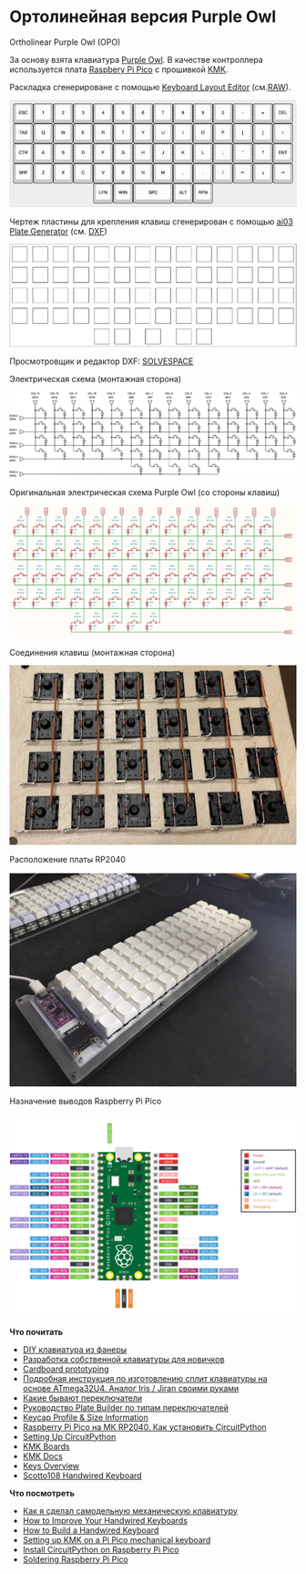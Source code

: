 #  Ортолинейная версия Purple Owl
Ortholinear Purple Owl (OPO)

За основу взята клавиатура [Purple Owl](https://github.com/SonalPinto/purple-owl).
В качестве контроллера используется плата [Raspbery Pi Pico](https://www.raspberrypi.com/products/raspberry-pi-pico/) с прошивкой [KMK](https://github.com/KMKfw/kmk_firmware).


Раскладка сгенерироване с помощью [Keyboard Layout Editor](http://www.keyboard-layout-editor.com/#/gists/5cc3faeed62e0535db84b48822869d70) (cм.[RAW](https://github.com/wowaka/opo/blob/main/kle.txt)).

![](assets/kle2.png)


Чертеж пластины для крепления клавиш сгенерирован с помощью [ai03 Plate Generator](https://kbplate.ai03.com/) (см. [DXF](assets/plate.dxf))

![](assets/plate.svg)

Просмотровщик и редактор DXF: [SOLVESPACE](https://solvespace.com/index.pl)


Электрическая схема (монтажная сторона)

![](assets/scheme.png)


Оригинальная электрическая схема Purple Owl (со стороны клавиш)

![](assets/PurpleOwlScheme.png)


Соединения клавиш (монтажная сторона)

![](assets/mounting.png)


Расположение платы RP2040

![](assets/arrangement.jpeg)


Назначение выводов Raspberry Pi Pico 

![](assets/pinout.svg)


**Что почитать**
- [DIY клавиатура из фанеры](https://habr.com/ru/articles/795727/) 
- [Разработка собственной клавиатуры для новичков](https://mkbd.ru/post/make-own-custom-keyboard/)
- [Cardboard prototyping](https://golem.hu/guide/cardboard-prototyping/)
- [Подробная инструкция по изготовлению сплит клавиатуры на основе ATmega32U4. Аналог Iris / Jiran своими руками](https://habr.com/ru/articles/515246/)
- [Какие бывают переключатели](https://geekboards.ru/page/mechanical_switches_v2)
- [Руководство Plate Builder по типам переключателей](http://builder-docs.swillkb.com/features/#switch-type)
- [Keycap Profile & Size Information](https://blog.maxkeyboard.com/dwkb/keycap-profile-size-information/)
- [Raspberry Pi Pico на МК RP2040. Как установить CircuitPython](https://habr.com/ru/articles/538994/)
- [Setting Up CircuitPython](https://github.com/CytronTechnologies/MAKER-PI-RP2040/blob/main/setup-circuitpython.md)
- [KMK Boards](https://github.com/KMKfw/kmk_firmware/tree/master/boards)
- [KMK Docs](https://github.com/KMKfw/kmk_firmware/tree/master/docs/en)
- [Keys Overview](https://github.com/KMKfw/kmk_firmware/blob/master/docs/en/keycodes.md)
- [Scotto108 Handwired Keyboard](https://scottokeebs.com/blogs/keyboards/scotto108-handwired-keyboard)



**Что посмотреть**
- [Как я сделал самодельную механическую клавиатуру](https://www.youtube.com/watch?v=X6o-x2BWEV4)
- [How to Improve Your Handwired Keyboards](https://www.youtube.com/watch?v=m7Q5ZjqN-ao)
- [How to Build a Handwired Keyboard](https://www.youtube.com/watch?v=hjml-K-pV4E)
- [Setting up KMK on a Pi Pico mechanical keyboard](https://www.youtube.com/watch?v=i43lZPAkA2c)
- [Install CircuitPython on Raspberry Pi Pico](https://www.youtube.com/watch?v=1xctZfhZt_g)
- [Soldering Raspberry Pi Pico](https://www.youtube.com/watch?v=u3A2UhlUC2w)
